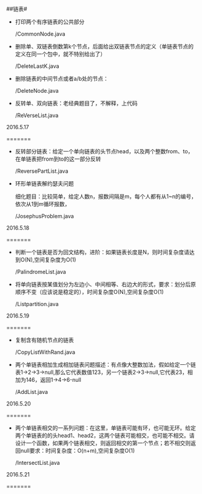 ##链表#

- 打印两个有序链表的公共部分

	/CommonNode.java

- 删除单、双链表倒数第k个节点，后面给出双链表节点的定义（单链表节点的定义在同一个包中，就不特别给出了）

	/DeleteLastK.java

- 删除链表的中间节点或者a/b处的节点：

	/DeleteNode.java

- 反转单、双向链表：老经典题目了，不解释，上代码

	/ReVerseList.java

2016.5.17

=======

- 反转部分链表：给定一个单向链表的头节点head，以及两个整数from、to，在单链表把from到to的这一部分反转

	/ReversePartList.java

-	环形单链表解约瑟夫问题

	细化题目：比较简单，给定人数n，报数间隔是m，每个人都有从1~n的编号，依次从1到m循环报数，

	/JosephusProblem.java

2016.5.18

=======

- 判断一个链表是否为回文结构，进阶：如果链表长度是N，则时间复杂度请达到O(N),空间复杂度为O(1)

	/PalindromeList.java

- 将单向链表按某值划分为左边小、中间相等、右边大的形式，要求：划分后原顺序不变（应该说是稳定的），时间复杂度O(N),空间复杂度O(1)

	/Listpartition.java

2016.5.19

=======

- 复制含有随机节点的链表

	/CopyListWithRand.java

- 两个单链表相加生成相加链表问题描述：有点像大整数加法，假如给定一个链表1->2->3->null,那么它代表数值123，另一个链表2->3->null,它代表23，相加为146，返回1->4->6-null

	/AddList.java

2016.5.20

=======

- 两个单链表相交的一系列问题：在这里，单链表可能有环，也可能无环。给定两个单链表的的头head1、head2，这两个链表可能相交，也可能不相交。请设计一个函数，如果两个链表相交，则返回相交的第一个节点；若不相交则返回null要求：时间复杂度：O(n+m),空间复杂度O(1)

	/IntersectList.java

2016.5.21

=======